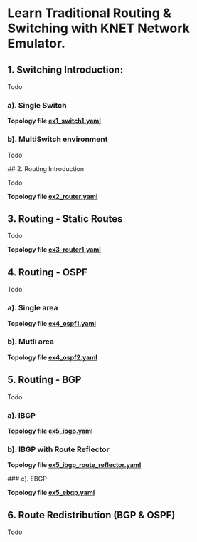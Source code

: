 # Learn Traditional Routing & Switching with KNET Network Emulator.


## 1. Switching Introduction:

Todo

### a). Single Switch


**Topology file [ex1_switch1.yaml](https://github.com/knetsolutions/knet-example-topologies/blob/master/traditional/ex1_switch1.yaml)**


### b). MultiSwitch environment

Todo


## 2. Routing Introduction

Todo

**Topology file [ex2_router.yaml](https://github.com/knetsolutions/knet-example-topologies/blob/master/traditional/ex2_router.yaml)**


## 3. Routing - Static Routes

Todo

**Topology file [ex3_router1.yaml](https://github.com/knetsolutions/knet-example-topologies/blob/master/traditional/ex3_router1.yaml)**


## 4. Routing - OSPF

Todo

### a). Single area


**Topology file [ex4_ospf1.yaml](https://github.com/knetsolutions/knet-example-topologies/blob/master/traditional/ex4_ospf1.yaml)**

### b). Mutli area

**Topology file [ex4_ospf2.yaml](https://github.com/knetsolutions/knet-example-topologies/blob/master/traditional/ex4_ospf2.yaml)**


## 5. Routing - BGP

Todo

### a). IBGP


**Topology file [ex5_ibgp.yaml](https://github.com/knetsolutions/knet-example-topologies/blob/master/traditional/ex5_ibgp.yaml)**

### b). IBGP with Route Reflector 


**Topology file [ex5_ibgp_route_reflector.yaml](https://github.com/knetsolutions/knet-example-topologies/blob/master/traditional/ex5_ibgp_route_reflector.yaml)**


### c). EBGP

**Topology file [ex5_ebgp.yaml](https://github.com/knetsolutions/knet-example-topologies/blob/master/traditional/ex5_ebgp.yaml)**

## 6. Route Redistribution (BGP & OSPF)

Todo